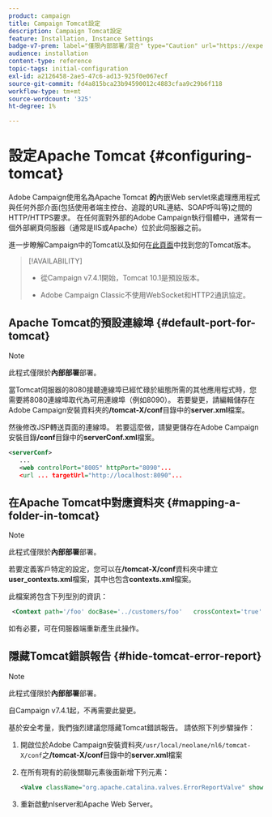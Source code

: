 ```yaml
---
product: campaign
title: Campaign Tomcat設定
description: Campaign Tomcat設定
feature: Installation, Instance Settings
badge-v7-prem: label="僅限內部部署/混合" type="Caution" url="https://experienceleague.adobe.com/docs/campaign-classic/using/installing-campaign-classic/architecture-and-hosting-models/hosting-models-lp/hosting-models.html?lang=zh-Hant" tooltip="僅適用於內部部署和混合部署"
audience: installation
content-type: reference
topic-tags: initial-configuration
exl-id: a2126458-2ae5-47c6-ad13-925f0e067ecf
source-git-commit: fd4a815bca23b94590012c4883cfaa9c29b6f118
workflow-type: tm+mt
source-wordcount: '325'
ht-degree: 1%

---
```


# 設定Apache Tomcat {#configuring-tomcat}

Adobe Campaign使用名為Apache Tomcat **的**&#x200B;內嵌Web servlet來處理應用程式與任何外部介面(包括使用者端主控台、追蹤的URL連結、SOAP呼叫等)之間的HTTP/HTTPS要求。 在任何面對外部的Adobe Campaign執行個體中，通常有一個外部網頁伺服器（通常是IIS或Apache）位於此伺服器之前。

進一步瞭解Campaign中的Tomcat以及如何在[此頁面](../../production/using/locate-tomcat-version.md)中找到您的Tomcat版本。

>[!AVAILABILITY]
>
>
>* 從Campaign v7.4.1開始，Tomcat 10.1是預設版本。
>
>* Adobe Campaign Classic不使用WebSocket和HTTP2通訊協定。
>



## Apache Tomcat的預設連線埠 {#default-port-for-tomcat}


>[!NOTE]
>
>此程式僅限於&#x200B;**內部部署**&#x200B;部署。
>

當Tomcat伺服器的8080接聽連線埠已經忙碌於組態所需的其他應用程式時，您需要將8080連線埠取代為可用連線埠（例如8090）。 若要變更，請編輯儲存在Adobe Campaign安裝資料夾的&#x200B;**/tomcat-X/conf**&#x200B;目錄中的&#x200B;**server.xml**&#x200B;檔案。

然後修改JSP轉送頁面的連線埠。 若要這麼做，請變更儲存在Adobe Campaign安裝目錄&#x200B;**/conf**&#x200B;目錄中的&#x200B;**serverConf.xml**&#x200B;檔案。

```xml
<serverConf>
   ...
   <web controlPort="8005" httpPort="8090"...
   <url ... targetUrl="http://localhost:8090"...
```

## 在Apache Tomcat中對應資料夾 {#mapping-a-folder-in-tomcat}


>[!NOTE]
>
>此程式僅限於&#x200B;**內部部署**&#x200B;部署。
>

若要定義客戶特定的設定，您可以在&#x200B;**/tomcat-X/conf**&#x200B;資料夾中建立&#x200B;**user_contexts.xml**&#x200B;檔案，其中也包含&#x200B;**contexts.xml**&#x200B;檔案。

此檔案將包含下列型別的資訊：

```xml
 <Context path='/foo' docBase='../customers/foo'   crossContext='true' debug='0' reloadable='true' trusted='false'/>
```

如有必要，可在伺服器端重新產生此操作。

## 隱藏Tomcat錯誤報告 {#hide-tomcat-error-report}


>[!NOTE]
>
>此程式僅限於&#x200B;**內部部署**&#x200B;部署。
>
>自Campaign v7.4.1起，不再需要此變更。
>

基於安全考量，我們強烈建議您隱藏Tomcat錯誤報告。 請依照下列步驟操作：

1. 開啟位於Adobe Campaign安裝資料夾`/usr/local/neolane/nl6/tomcat-X/conf`之&#x200B;**/tomcat-X/conf**&#x200B;目錄中的&#x200B;**server.xml**&#x200B;檔案
1. 在所有現有的前後關聯元素後面新增下列元素：

   ```xml
   <Valve className="org.apache.catalina.valves.ErrorReportValve" showReport="false" showServerInfo="false"/>
   ```

1. 重新啟動nlserver和Apache Web Server。
